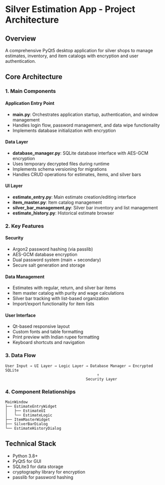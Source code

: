 # Silver Estimation App - Project Architecture

## Overview
A comprehensive PyQt5 desktop application for silver shops to manage estimates, inventory, and item catalogs with encryption and user authentication.

## Core Architecture

### 1. Main Components

#### Application Entry Point
- **main.py**: Orchestrates application startup, authentication, and window management
- Handles login flow, password management, and data wipe functionality
- Implements database initialization with encryption

#### Data Layer
- **database_manager.py**: SQLite database interface with AES-GCM encryption
- Uses temporary decrypted files during runtime
- Implements schema versioning for migrations
- Handles CRUD operations for estimates, items, and silver bars

#### UI Layer
- **estimate_entry.py**: Main estimate creation/editing interface
- **item_master.py**: Item catalog management
- **silver_bar_management.py**: Silver bar inventory and list management
- **estimate_history.py**: Historical estimate browser

### 2. Key Features

#### Security
- Argon2 password hashing (via passlib)
- AES-GCM database encryption
- Dual password system (main + secondary)
- Secure salt generation and storage

#### Data Management
- Estimates with regular, return, and silver bar items
- Item master catalog with purity and wage calculations
- Silver bar tracking with list-based organization
- Import/export functionality for item lists

#### User Interface
- Qt-based responsive layout
- Custom fonts and table formatting
- Print preview with Indian rupee formatting
- Keyboard shortcuts and navigation

### 3. Data Flow

```
User Input → UI Layer → Logic Layer → Database Manager → Encrypted SQLite
                                         ↑
                                    Security Layer
```

### 4. Component Relationships

```
MainWindow
├── EstimateEntryWidget
│   ├── EstimateUI
│   └── EstimateLogic
├── ItemMasterWidget
├── SilverBarDialog
└── EstimateHistoryDialog
```

## Technical Stack
- Python 3.8+
- PyQt5 for GUI
- SQLite3 for data storage
- cryptography library for encryption
- passlib for password hashing
